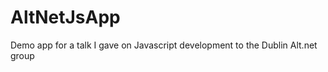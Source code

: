 AltNetJsApp
===========

Demo app for a talk I gave on Javascript development to the Dublin Alt.net group
